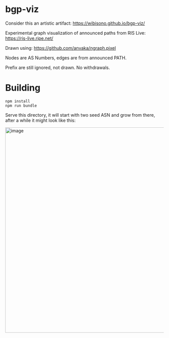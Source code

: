 # bgp-viz
Consider this an artistic artifact: 
https://wibisono.github.io/bgp-viz/

Experimental graph visualization of announced paths from RIS Live: https://ris-live.ripe.net/

Drawn using: https://github.com/anvaka/ngraph.pixel

Nodes are AS Numbers, edges are from announced PATH.

Prefix are still ignored, not drawn. No withdrawals.

# Building

```
npm install
npm run bundle
```

Serve this directory, it will start with two seed ASN and grow from there, after a while it might look like this:

<img width="653" alt="image" src="https://user-images.githubusercontent.com/566147/196793034-c6ff6f68-5a12-45b5-8028-68c254e9f142.png">
